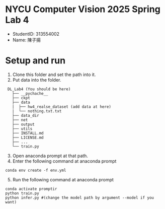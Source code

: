 # NYCU Computer Vision 2025 Spring Lab 4
- StudentID: 313554002
- Name: 陳子揚

# Setup and run
1. Clone this folder and set the path into it.
2. Put data into the folder.
```
 DL_Lab4 (You should be here)
   ├── __pychache__
   ├── ckpt
   ├── data
   |  ├── hw4_realse_dataset (add data at here)
   |  └── nothing.txt.txt
   ├── data_dir
   ├── net
   ├── output
   ├── utils
   ├── INSTALL.md
   ├── LICENSE.md
   ├── ...
   └── train.py
```
3. Open anaconda prompt at that path. 
4. Enter the following command at anaconda prompt
```
conda env create -f env.yml
```
5. Run the following  command at anaconda prompt
```
conda activate promptir
python train.py
python infer.py #(change the model path by argument --model if you want)
```
